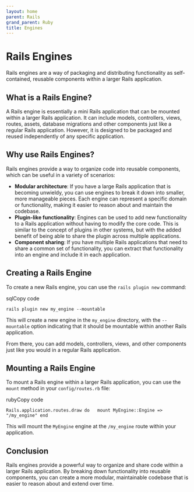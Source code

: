 ```yaml
---
layout: home
parent: Rails
grand_parent: Ruby
title: Engines
---
```



Rails Engines
=============

Rails engines are a way of packaging and distributing functionality as self-contained, reusable components within a larger Rails application.

What is a Rails Engine?
-----------------------

A Rails engine is essentially a mini Rails application that can be mounted within a larger Rails application. It can include models, controllers, views, routes, assets, database migrations and other components just like a regular Rails application. However, it is designed to be packaged and reused independently of any specific application.

Why use Rails Engines?
----------------------

Rails engines provide a way to organize code into reusable components, which can be useful in a variety of scenarios:

*   **Modular architecture**: If you have a large Rails application that is becoming unwieldy, you can use engines to break it down into smaller, more manageable pieces. Each engine can represent a specific domain or functionality, making it easier to reason about and maintain the codebase.
*   **Plugin-like functionality**: Engines can be used to add new functionality to a Rails application without having to modify the core code. This is similar to the concept of plugins in other systems, but with the added benefit of being able to share the plugin across multiple applications.
*   **Component sharing**: If you have multiple Rails applications that need to share a common set of functionality, you can extract that functionality into an engine and include it in each application.

Creating a Rails Engine
-----------------------

To create a new Rails engine, you can use the `rails plugin new` command:

sqlCopy code

`rails plugin new my_engine --mountable`

This will create a new engine in the `my_engine` directory, with the `--mountable` option indicating that it should be mountable within another Rails application.

From there, you can add models, controllers, views, and other components just like you would in a regular Rails application.

Mounting a Rails Engine
-----------------------

To mount a Rails engine within a larger Rails application, you can use the `mount` method in your `config/routes.rb` file:

rubyCopy code

`Rails.application.routes.draw do   mount MyEngine::Engine => "/my_engine" end`

This will mount the `MyEngine` engine at the `/my_engine` route within your application.

Conclusion
----------

Rails engines provide a powerful way to organize and share code within a larger Rails application. By breaking down functionality into reusable components, you can create a more modular, maintainable codebase that is easier to reason about and extend over time.
